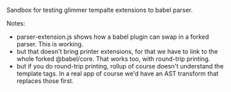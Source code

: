 Sandbox for testing glimmer tempalte extensions to babel parser.

Notes:

- parser-extension.js shows how a babel plugin can swap in a forked parser. This is working.
- but that doesn't bring printer extensions, for that we have to link to the whole forked @babel/core. That works too, with round-trip printing.
- but if you do round-trip printing, rollup of course doesn't understand the template tags. In a real app of course we'd have an AST transform that replaces those first.
